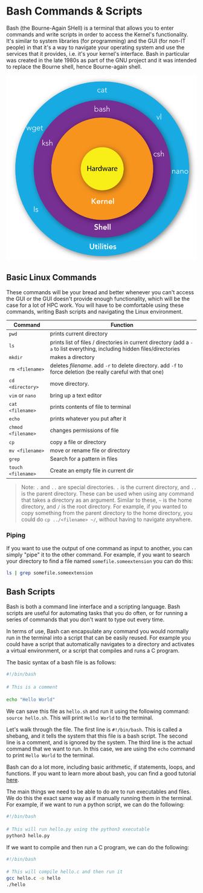 # Bash Commands & Scripts

Bash (the Bourne-Again SHell) is a terminal that allows you to enter commands and write scripts in order to access the Kernel's functionality. It's similar to system libraries (for programming) and the GUI (for non-IT people) in that it's a way to navigate your operating system and use the services that it provides, i.e. it's your kernel's interface. Bash in particular was created in the late 1980s as part of the GNU project and it was intended to replace the Bourne shell, hence Bourne-again shell.

![shell-kernel](./imgs/shell-kernel.png)


## Basic Linux Commands

These commands will be your bread and better whenever you can't access the GUI or the GUI doesn't provide enough functionality, which will be the case for a lot of HPC work. You will have to be comfortable using these commands, writing Bash scripts and navigating the Linux environment.

| Command | Function |
| --- | --- |
| `pwd` | prints current directory |
| `ls` | prints list of files / directories in current directory (add a `-a` to list everything, including hidden files/directories |
| `mkdir` | makes a directory |
| `rm <filename>` | deletes *filename*. add `-r` to delete directory. add `-f` to force deletion (be really careful with that one) |
| `cd <directory>` | move directory.  |
| `vim` or `nano` | bring up a text editor |
| `cat <filename>` | prints contents of file to terminal |
| `echo` | prints whatever you put after it |
| `chmod <filename>` | changes permissions of file |
| `cp` | copy a file or directory|
| `mv <filename>` | move or rename file or directory |
| `grep` | Search for a pattern in files |
| `touch <filename>` | Create an empty file in current dir |

> Note: `.` and `..` are special directories. `.` is the current directory, and `..` is the parent directory. These can be used when using any command that takes a directory as an argument. Similar to these, `~` is the home directory, and `/` is the root directory. For example, if you wanted to copy something from the parent directory to the home directory, you could do `cp ../<filename> ~/`, without having to navigate anywhere.

### Piping

If you want to use the output of one command as input to another, you can simply "pipe" it to the other command. For example, if you want to search your directory to find a file named `somefile.someextension` you can do this:

```bash
ls | grep somefile.someextension
```

## Bash Scripts

Bash is both a command line interface and a scripting language. Bash scripts are useful for automating tasks that you do often, or for running a series of commands that you don't want to type out every time.

In terms of use, Bash can encapsulate any command you would normally run in the terminal into a script that can be easily reused. For example you could have a script that automatically navigates to a directory and activates a virtual environment, or a script that compiles and runs a C program.

The basic syntax of a bash file is as follows:

```bash
#!/bin/bash

# This is a comment

echo "Hello World"
```

We can save this file as `hello.sh` and run it using the following command: `source hello.sh`. This will print `Hello World` to the terminal.

Let's walk through the file. The first line is `#!/bin/bash`. This is called a shebang, and it tells the system that this file is a bash script. The second line is a comment, and is ignored by the system. The third line is the actual command that we want to run. In this case, we are using the `echo` command to print `Hello World` to the terminal.

Bash can do a lot more, including basic arithmetic, if statements, loops, and functions. If you want to learn more about bash, you can find a good tutorial [here](https://linuxconfig.org/bash-scripting-tutorial).

The main things we need to be able to do are to run executables and files. We do this the exact same way as if manually running them in the terminal. For example, if we want to run a python script, we can do the following:

```bash
#!/bin/bash

# This will run hello.py using the python3 executable
python3 hello.py
```

If we want to compile and then run a C program, we can do the following:

```bash
#!/bin/bash

# This will compile hello.c and then run it
gcc hello.c -o hello
./hello
```
